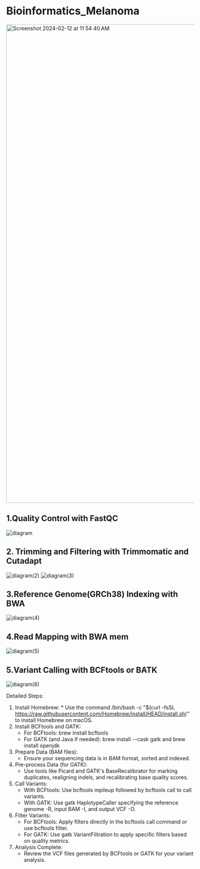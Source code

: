 # Bioinformatics_Melanoma
<img width="1281" alt="Screenshot 2024-02-12 at 11 54 40 AM" src="https://github.com/ZelihaB/Bioinformatics_Melanoma/assets/71549587/feb67064-f271-494c-bba4-673b62f45cc4">

## 1.Quality Control with FastQC

![diagram](https://github.com/ZelihaB/Bioinformatics_Melanoma/assets/71549587/591da8c0-809a-49dc-a04d-1e75a3b19dfe)

## 2. Trimming and Filtering with Trimmomatic and Cutadapt

![diagram(2)](https://github.com/ZelihaB/Bioinformatics_Melanoma/assets/71549587/465186cc-d6f3-48a8-b22f-aa23e9f70cb8)
![diagram(3)](https://github.com/ZelihaB/Bioinformatics_Melanoma/assets/71549587/2c8fce1c-e1df-4eff-a452-9f6b6efa0a93)

## 3.Reference Genome(GRCh38) Indexing with BWA

![diagram(4)](https://github.com/ZelihaB/Bioinformatics_Melanoma/assets/71549587/3b0bb650-7b6e-4b12-be7b-2c67f52046be)

## 4.Read Mapping with BWA mem
![diagram(5)](https://github.com/ZelihaB/Bioinformatics_Melanoma/assets/71549587/202a8b7f-1ca2-44fc-91af-51d54941571f)

## 5.Variant Calling with BCFtools or BATK
![diagram(6)](https://github.com/ZelihaB/Bioinformatics_Melanoma/assets/71549587/f3896af3-ce83-4721-a384-d6a3cb090279)

Detailed Steps:
   1. Install Homebrew:
    * Use the command /bin/bash -c "$(curl -fsSL https://raw.githubusercontent.com/Homebrew/install/HEAD/install.sh)" to install Homebrew on macOS.
2. Install BCFtools and GATK:
    * For BCFtools: brew install bcftools
    * For GATK (and Java if needed): brew install --cask gatk and brew install openjdk
3. Prepare Data (BAM files):
    * Ensure your sequencing data is in BAM format, sorted and indexed.
4. Pre-process Data (for GATK):
    * Use tools like Picard and GATK's BaseRecalibrator for marking duplicates, realigning indels, and recalibrating base quality scores.
5. Call Variants:
    * With BCFtools: Use bcftools mpileup followed by bcftools call to call variants.
    * With GATK: Use gatk HaplotypeCaller specifying the reference genome -R, input BAM -I, and output VCF -O.
6. Filter Variants:
    * For BCFtools: Apply filters directly in the bcftools call command or use bcftools filter.
    * For GATK: Use gatk VariantFiltration to apply specific filters based on quality metrics.
7. Analysis Complete:
    * Review the VCF files generated by BCFtools or GATK for your variant analysis.


